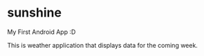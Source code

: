 # sunshine
My First Android App :D

This is weather application that displays data for the coming week.
